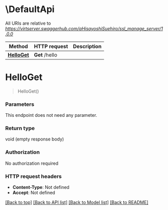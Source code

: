 # \DefaultApi

All URIs are relative to *https://virtserver.swaggerhub.com/aHisayoshiSuehiro/ssl_manage_server/1.0.0*

Method | HTTP request | Description
------------- | ------------- | -------------
[**HelloGet**](DefaultApi.md#HelloGet) | **Get** /hello | 


# **HelloGet**
> HelloGet()




### Parameters
This endpoint does not need any parameter.

### Return type

void (empty response body)

### Authorization

No authorization required

### HTTP request headers

 - **Content-Type**: Not defined
 - **Accept**: Not defined

[[Back to top]](#) [[Back to API list]](../README.md#documentation-for-api-endpoints) [[Back to Model list]](../README.md#documentation-for-models) [[Back to README]](../README.md)

